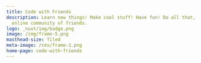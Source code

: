 ```yaml
---
title: Code with Friends
description: Learn new things! Make cool stuff! Have fun! Do all that, with an
  online community of friends.
logo: _nuxt/img/badge.png
image: /img/frame-5.png
masthead-size: Tiled
meta-image: /cms/frame-1.png
home-page: code-with-friends
---
```

